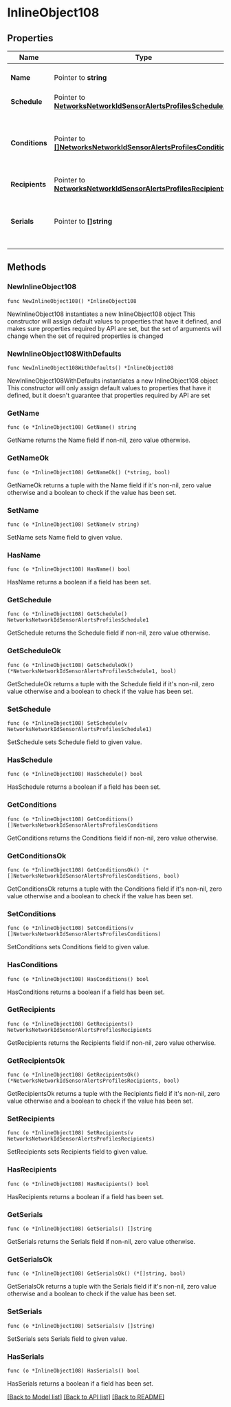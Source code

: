 # InlineObject108

## Properties

Name | Type | Description | Notes
------------ | ------------- | ------------- | -------------
**Name** | Pointer to **string** | Name of the sensor alert profile. | [optional] 
**Schedule** | Pointer to [**NetworksNetworkIdSensorAlertsProfilesSchedule1**](NetworksNetworkIdSensorAlertsProfilesSchedule1.md) |  | [optional] 
**Conditions** | Pointer to [**[]NetworksNetworkIdSensorAlertsProfilesConditions**](NetworksNetworkIdSensorAlertsProfilesConditions.md) | List of conditions that will cause the profile to send an alert. | [optional] 
**Recipients** | Pointer to [**NetworksNetworkIdSensorAlertsProfilesRecipients**](NetworksNetworkIdSensorAlertsProfilesRecipients.md) |  | [optional] 
**Serials** | Pointer to **[]string** | List of device serials assigned to this sensor alert profile. | [optional] 

## Methods

### NewInlineObject108

`func NewInlineObject108() *InlineObject108`

NewInlineObject108 instantiates a new InlineObject108 object
This constructor will assign default values to properties that have it defined,
and makes sure properties required by API are set, but the set of arguments
will change when the set of required properties is changed

### NewInlineObject108WithDefaults

`func NewInlineObject108WithDefaults() *InlineObject108`

NewInlineObject108WithDefaults instantiates a new InlineObject108 object
This constructor will only assign default values to properties that have it defined,
but it doesn't guarantee that properties required by API are set

### GetName

`func (o *InlineObject108) GetName() string`

GetName returns the Name field if non-nil, zero value otherwise.

### GetNameOk

`func (o *InlineObject108) GetNameOk() (*string, bool)`

GetNameOk returns a tuple with the Name field if it's non-nil, zero value otherwise
and a boolean to check if the value has been set.

### SetName

`func (o *InlineObject108) SetName(v string)`

SetName sets Name field to given value.

### HasName

`func (o *InlineObject108) HasName() bool`

HasName returns a boolean if a field has been set.

### GetSchedule

`func (o *InlineObject108) GetSchedule() NetworksNetworkIdSensorAlertsProfilesSchedule1`

GetSchedule returns the Schedule field if non-nil, zero value otherwise.

### GetScheduleOk

`func (o *InlineObject108) GetScheduleOk() (*NetworksNetworkIdSensorAlertsProfilesSchedule1, bool)`

GetScheduleOk returns a tuple with the Schedule field if it's non-nil, zero value otherwise
and a boolean to check if the value has been set.

### SetSchedule

`func (o *InlineObject108) SetSchedule(v NetworksNetworkIdSensorAlertsProfilesSchedule1)`

SetSchedule sets Schedule field to given value.

### HasSchedule

`func (o *InlineObject108) HasSchedule() bool`

HasSchedule returns a boolean if a field has been set.

### GetConditions

`func (o *InlineObject108) GetConditions() []NetworksNetworkIdSensorAlertsProfilesConditions`

GetConditions returns the Conditions field if non-nil, zero value otherwise.

### GetConditionsOk

`func (o *InlineObject108) GetConditionsOk() (*[]NetworksNetworkIdSensorAlertsProfilesConditions, bool)`

GetConditionsOk returns a tuple with the Conditions field if it's non-nil, zero value otherwise
and a boolean to check if the value has been set.

### SetConditions

`func (o *InlineObject108) SetConditions(v []NetworksNetworkIdSensorAlertsProfilesConditions)`

SetConditions sets Conditions field to given value.

### HasConditions

`func (o *InlineObject108) HasConditions() bool`

HasConditions returns a boolean if a field has been set.

### GetRecipients

`func (o *InlineObject108) GetRecipients() NetworksNetworkIdSensorAlertsProfilesRecipients`

GetRecipients returns the Recipients field if non-nil, zero value otherwise.

### GetRecipientsOk

`func (o *InlineObject108) GetRecipientsOk() (*NetworksNetworkIdSensorAlertsProfilesRecipients, bool)`

GetRecipientsOk returns a tuple with the Recipients field if it's non-nil, zero value otherwise
and a boolean to check if the value has been set.

### SetRecipients

`func (o *InlineObject108) SetRecipients(v NetworksNetworkIdSensorAlertsProfilesRecipients)`

SetRecipients sets Recipients field to given value.

### HasRecipients

`func (o *InlineObject108) HasRecipients() bool`

HasRecipients returns a boolean if a field has been set.

### GetSerials

`func (o *InlineObject108) GetSerials() []string`

GetSerials returns the Serials field if non-nil, zero value otherwise.

### GetSerialsOk

`func (o *InlineObject108) GetSerialsOk() (*[]string, bool)`

GetSerialsOk returns a tuple with the Serials field if it's non-nil, zero value otherwise
and a boolean to check if the value has been set.

### SetSerials

`func (o *InlineObject108) SetSerials(v []string)`

SetSerials sets Serials field to given value.

### HasSerials

`func (o *InlineObject108) HasSerials() bool`

HasSerials returns a boolean if a field has been set.


[[Back to Model list]](../README.md#documentation-for-models) [[Back to API list]](../README.md#documentation-for-api-endpoints) [[Back to README]](../README.md)


